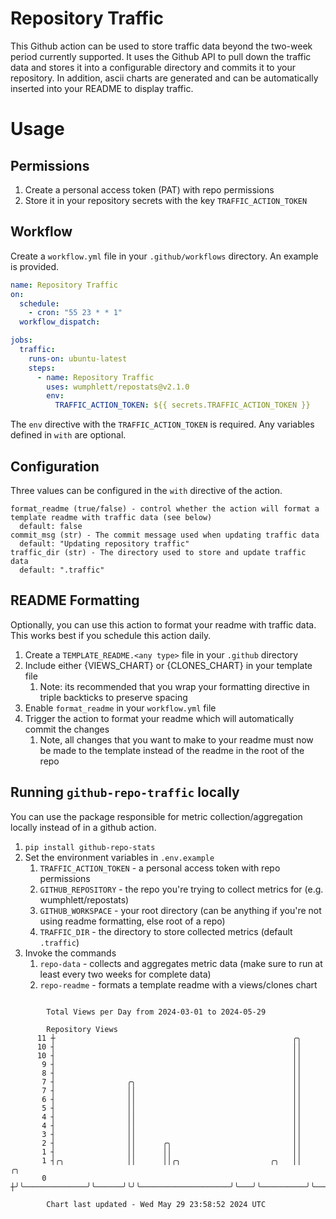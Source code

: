 # Repository Traffic

This Github action can be used to store traffic data beyond the two-week period currently supported.
It uses the Github API to pull down the traffic data and stores it into a configurable directory and commits it to your 
repository. In addition, ascii charts are generated and can be automatically inserted into your README to display traffic.

# Usage
## Permissions
1. Create a personal access token (PAT) with repo permissions
2. Store it in your repository secrets with the key `TRAFFIC_ACTION_TOKEN`

## Workflow
Create a `workflow.yml` file in your `.github/workflows` directory. An example is provided.

```yaml
name: Repository Traffic
on:
  schedule:
    - cron: "55 23 * * 1"
  workflow_dispatch:

jobs:
  traffic:
    runs-on: ubuntu-latest
    steps:
      - name: Repository Traffic
        uses: wumphlett/repostats@v2.1.0
        env:
          TRAFFIC_ACTION_TOKEN: ${{ secrets.TRAFFIC_ACTION_TOKEN }}
```
The `env` directive with the `TRAFFIC_ACTION_TOKEN` is required. Any variables defined in `with` are optional.

## Configuration
Three values can be configured in the `with` directive of the action.
```
format_readme (true/false) - control whether the action will format a template readme with traffic data (see below)
  default: false
commit_msg (str) - The commit message used when updating traffic data
  default: "Updating repository traffic"
traffic_dir (str) - The directory used to store and update traffic data
  default: ".traffic"
```

## README Formatting
Optionally, you can use this action to format your readme with traffic data. This works best if you schedule this action
daily.

1. Create a `TEMPLATE_README.<any type>` file in your `.github` directory
2. Include either {VIEWS_CHART} or {CLONES_CHART} in your template file
   1. Note: its recommended that you wrap your formatting directive in triple backticks to preserve spacing
3. Enable `format_readme` in your `workflow.yml` file
4. Trigger the action to format your readme which will automatically commit the changes
   1. Note, all changes that you want to make to your readme must now be made to the template instead of the readme in the root of the repo

## Running `github-repo-traffic` locally
You can use the package responsible for metric collection/aggregation locally instead of in a github action.

1. `pip install github-repo-stats`
2. Set the environment variables in `.env.example`
   1. `TRAFFIC_ACTION_TOKEN` - a personal access token with repo permissions
   2. `GITHUB_REPOSITORY` - the repo you're trying to collect metrics for (e.g. wumphlett/repostats)
   3. `GITHUB_WORKSPACE` - your root directory (can be anything if you're not using readme formatting, else root of a repo)
   4. `TRAFFIC_DIR` - the directory to store collected metrics (default `.traffic`)
3. Invoke the commands
   1. `repo-data` - collects and aggregates metric data (make sure to run at least every two weeks for complete data)
   2. `repo-readme` - formats a template readme with a views/clones chart

```

        Total Views per Day from 2024-03-01 to 2024-05-29

        Repository Views
      11 ┼                                                     ╭╮
      10 ┤                                                     ││
      10 ┤                                                     ││
       9 ┤                                                     ││
       8 ┤                                                     ││
       7 ┤                ╭╮                                   ││
       7 ┤                ││                                   ││
       6 ┤                ││                                   ││
       5 ┤                ││                                   ││
       4 ┤                ││                                   ││
       4 ┤                ││                                   ││
       3 ┤                ││                                   ││
       2 ┤                ││      ╭╮                           ││
       1 ┤                ││      ││                           ││
       1 ┤╭╮              ││      ││╭╮                    ╭╮   ││          ╭╮
       0 ┼╯╰──────────────╯╰──────╯╰╯╰────────────────────╯╰───╯╰──────────╯╰──────────────────────

        Chart last updated - Wed May 29 23:58:52 2024 UTC
        
```
